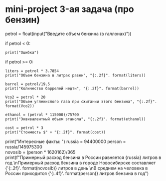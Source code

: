 # mini-project 3-ая задача (про бензин)

petrol = float(input("Введите объем бензина (в галлонах)"))

if petrol < 0:

    print("Ошибка") 
    
if petrol >= 0:

    liters = petrol * 3.7854
    print("Объем бензина в литрах равен", "{:.2f}". format(liters))
    
    barrel = petrol/19.5
    print("Количество баррелей нефти", "{:.2f}". format(barrel))
    
    Vco2 = petrol * 20
    print("Объем углекислого газа при сжигании этого бензина", "{:.2f}". format(Vco2))
    
    ethanol = (petrol * 115000)/75700
    print("Эквивалентный объем этанола", "{:.2f}". format(ethanol))
    
    cost = petrol * 3
    print("Стоимость $" + "{:.2f}". format(cost)) 
    
print("Интересные факты: ")
russia = 94400000
person = russia/145975300                 
novosib = (person * 1620162)/365  
print(f"Примерный расход бензина в России равняется {russia} литров в год \nПримерный расход бензина в городе Новосибирске составляет {'{:.2f}'. format(novosib)} литров в день \nВ среднем на человека в России приходится {'{:.4f}'. format(person)} литров бензина в год")
